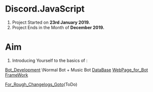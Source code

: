 # Discord.JavaScript
1. Project Started on **23rd January 2019.**
2. Project Ends in the Month of **December 2019.**

# Aim
1. Introducing Yourself to the basics of :

[Bot_Development](JavaScript_+_nodejs)      \\Normal Bot + Music Bot
[DataBase](mongoDB_+_mySQL)
[WebPage_for_Bot](HTML_+_CSS)
[FrameWork](Vue)


[For_Rough_Changelogs_Goto](https://trello.com/b/Yd6ZV3i6/pclinguapublic)(ToDo)

